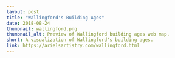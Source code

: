 ```yaml
---
layout: post
title: "Wallingford's Building Ages"
date: 2018-08-24
thumbnail: wallingford.png
thumbnail_alt: Preview of Wallingford building ages web map.
short: A visualization of Wallingford's building ages.
link: https://arielsartistry.com/wallingford.html
---
```

